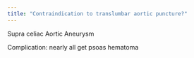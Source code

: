 ```yaml
---
title: "Contraindication to translumbar aortic puncture?"
---
```

Supra celiac Aortic Aneurysm

Complication: nearly all get psoas hematoma

